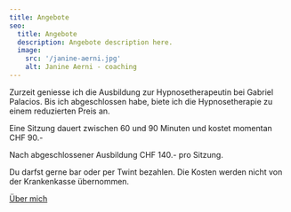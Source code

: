 ```yaml
---
title: Angebote
seo:
  title: Angebote
  description: Angebote description here.
  image:
    src: '/janine-aerni.jpg'
    alt: Janine Aerni - coaching
---
```


Zurzeit geniesse ich die Ausbildung zur Hypnosetherapeutin bei
Gabriel Palacios. Bis ich abgeschlossen habe, biete ich die
Hypnosetherapie zu einem reduzierten Preis an.

Eine Sitzung dauert zwischen 60 und 90 Minuten und kostet momentan CHF 90.-

Nach abgeschlossener Ausbildung CHF 140.- pro Sitzung.

Du darfst gerne bar oder per Twint bezahlen.
Die Kosten werden nicht von der Krankenkasse übernommen.

<a
href="/janine-aerni"
class="inline-flex items-center justify-center px-6 py-3 text-base leading-tight font-bold text-red-600 bg-transparent border border-red-600 rounded-full transition hover:bg-red-600 hover:text-red-50 no-underline "
onclick="document.app.emitEvent('mouseDown', 'trigger-to-4');"> Über mich</a>
